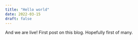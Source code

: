 ```yaml
---
title: "Hello world"
date: 2022-03-15
draft: false
---
```


And we are live! First post on this blog. Hopefully first of many.


